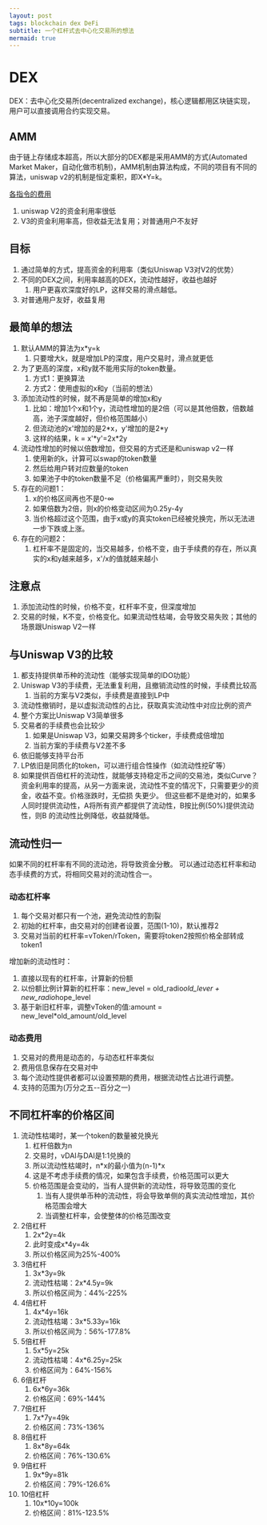 ```yaml
---
layout: post
tags: blockchain dex DeFi
subtitle: 一个杠杆式去中心化交易所的想法
mermaid: true
---
```


# DEX

DEX：去中心化交易所(decentralized exchange)，核心逻辑都用区块链实现，用户可以直接调用合约实现交易。

## AMM

由于链上存储成本超高，所以大部分的DEX都是采用AMM的方式(Automated Market Maker，自动化做市机制)，AMM机制由算法构成，不同的项目有不同的算法，uniswap v2的机制是恒定乘积，即X*Y=k。

[各指令的费用](https://docs.google.com/spreadsheets/d/1n6mRqkBz3iWcOlRem_mO09GtSKEKrAsfO7Frgx18pNU/edit#gid=0)

1. uniswap V2的资金利用率很低
2. V3的资金利用率高，但收益无法复用；对普通用户不友好

## 目标

1. 通过简单的方式，提高资金的利用率（类似Uniswap V3对V2的优势）
2. 不同的DEX之间，利用率越高的DEX，流动性越好，收益也越好
   1. 用户更喜欢深度好的LP，这样交易的滑点越低。
3. 对普通用户友好，收益复用

## 最简单的想法

1. 默认AMM的算法为x\*y=k
   1. 只要增大k，就是增加LP的深度，用户交易时，滑点就更低
2. 为了更高的深度，x和y就不能用实际的token数量。
   1. 方式1：更换算法
   2. 方式2：使用虚拟的x和y（当前的想法）
3. 添加流动性的时候，就不再是简单的增加x和y
   1. 比如：增加1个x和1个y，流动性增加的是2倍（可以是其他倍数，倍数越高，池子深度越好，但价格范围越小）
   2. 但流动池的x'增加的是2\*x，y'增加的是2\*y
   3. 这样的结果，k = x'\*y'=2x\*2y
4. 流动性增加的时候以倍数增加，但交易的方式还是和uniswap v2一样
   1. 使用新的k，计算可以swap的token数量
   2. 然后给用户转对应数量的token
   3. 如果池子中的token数量不足（价格偏离严重时），则交易失败
5. 存在的问题1：
   1. x的价格区间再也不是0-∞
   2. 如果倍数为2倍，则x的价格变动区间为0.25y-4y
   3. 当价格超过这个范围，由于x或y的真实token已经被兑换完，所以无法进一步下跌或上涨。
6. 存在的问题2：
   1. 杠杆率不是固定的，当交易越多，价格不变，由于手续费的存在，所以真实的x和y越来越多，x'/x的值就越来越小

## 注意点

1. 添加流动性的时候，价格不变，杠杆率不变，但深度增加
2. 交易的时候，K不变，价格变化。如果流动性枯竭，会导致交易失败；其他的场景跟Uniswap V2一样

## 与Uniswap V3的比较

1. 都支持提供单币种的流动性（能够实现简单的IDO功能）
2. Uniswap V3的手续费，无法重复利用，且撤销流动性的时候，手续费比较高
   1. 当前的方案与V2类似，手续费是直接到LP中
3. 流动性撤销时，是以虚拟流动性的占比，获取真实流动性中对应比例的资产
4. 整个方案比Uniswap V3简单很多
5. 交易者的手续费也会比较少
   1. 如果是Uniswap V3，如果交易跨多个ticker，手续费成倍增加
   2. 当前方案的手续费与V2差不多
6. 依旧能够支持平台币
7. LP依旧是同质化的token，可以进行组合性操作（如流动性挖矿等）
8. 如果提供百倍杠杆的流动性，就能够支持稳定币之间的交易池，类似Curve？
资金利用率的提高，从另一方面来说，流动性不变的情况下，只需要更少的资金，收益不变。价格涨跌时，无偿损 失更少。
但这些都不是绝对的，如果多人同时提供流动性，A将所有资产都提供了流动性，B按比例(50%)提供流动性，则B 的流动性比例降低，收益就降低。

## 流动性归一

如果不同的杠杆率有不同的流动池，将导致资金分散。
可以通过动态杠杆率和动态手续费的方式，将相同交易对的流动性合一。

### 动态杠杆率

1. 每个交易对都只有一个池，避免流动性的割裂
2. 初始的杠杆率，由交易对的创建者设置，范围(1-10)，默认推荐2
3. 交易对当前的杠杆率=vToken/rToken，需要将token2按照价格全部转成token1

增加新的流动性时：

1. 直接以现有的杠杆率，计算新的份额
2. 以份额比例计算新的杠杆率：new_level = old_radio*old_lever + new_radio*hope_level
3. 基于新旧杠杆率，调整vToken的值:amount = new_level*old_amount/old_level

### 动态费用

1. 交易对的费用是动态的，与动态杠杆率类似
2. 费用信息保存在交易对中
3. 每个流动性提供者都可以设置预期的费用，根据流动性占比进行调整。
4. 支持的范围为(万分之五--百分之一)

## 不同杠杆率的价格区间

1. 流动性枯竭时，某一个token的数量被兑换光
   1. 杠杆倍数为n
   2. 交易时，vDAI与DAI是1:1兑换的
   3. 所以流动性枯竭时，n\*x的最小值为(n-1)\*x
   4. 这是不考虑手续费的情况，如果包含手续费，价格范围可以更大
   5. 价格范围是会变动的，当有人提供新的流动性，将导致范围的变化
      1. 当有人提供单币种的流动性，将会导致单侧的真实流动性增加，其价格范围会增大
      2. 当调整杠杆率，会使整体的价格范围改变
2. 2倍杠杆
   1. 2x*2y=4k
   2. 此时变成x*4y=4k
   3. 所以价格区间为25%-400%
3. 3倍杠杆
   1. 3x*3y=9k
   2. 流动性枯竭：2x*4.5y=9k
   3. 所以价格区间为：44%-225%
4. 4倍杠杆
   1. 4x*4y=16k
   2. 流动性枯竭：3x*5.33y=16k
   3. 所以价格区间为：56%-177.8%
5. 5倍杠杆
   1. 5x*5y=25k
   2. 流动性枯竭：4x*6.25y=25k
   3. 价格区间为：64%-156%
6. 6倍杠杆
   1. 6x*6y=36k
   2. 价格区间：69%-144%
7. 7倍杠杆
   1. 7x*7y=49k
   2. 价格区间：73%-136%
8. 8倍杠杆
   1. 8x*8y=64k
   2. 价格区间：76%-130.6%
9. 9倍杠杆
   1. 9x*9y=81k
   2. 价格区间：79%-126.6%
10. 10倍杠杆
    1. 10x*10y=100k
    2. 价格区间：81%-123.5%

